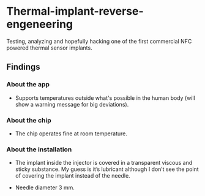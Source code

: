 # Thermal-implant-reverse-engeneering
Testing, analyzing and hopefully hacking one of the first commercial NFC powered thermal sensor implants. 

## Findings

### About the app

- Supports temperatures outside what's possible in the human body (will show a warning message for big deviations).

### About the chip

- The chip operates fine at room temperature.

### About the installation

- The implant inside the injector is covered in a transparent viscous and sticky substance. My guess is it’s lubricant although I don’t see the point of covering the implant instead of the needle.

- Needle diameter 3 mm.
